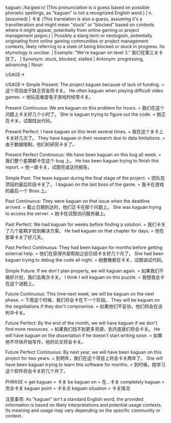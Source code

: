 kaguan: /kəˈɡwɑːn/ (This pronunciation is a guess based on possible phonetic spellings, as "kaguan" is not a recognized English word.) |  n. (assumed) | 卡关 (This translation is also a guess, assuming it's a transliteration and might mean "stuck" or "blocked" based on contexts where it might appear, potentially from online gaming or project management jargon.) | Possibly a slang term or neologism, potentially originating from online gaming communities or project management contexts, likely referring to a state of being blocked or stuck in progress.  Its etymology is unclear.  |  Example:  "We're kaguan on level 3." 我们在第三关卡住了。 | Synonym: stuck, blocked, stalled | Antonym: progressing, advancing | Noun

USAGE->

USAGE->
Simple Present:
The project kaguan because of lack of funding. =  这个项目由于缺乏资金而卡关。
He often kaguan when playing difficult video games. = 他玩高难度电子游戏时经常卡关。

Present Continuous:
We are kaguan on this problem for hours. = 我们在这个问题上卡关好几个小时了。
She is kaguan trying to figure out the code. = 她正在卡关，试图找出代码。

Present Perfect:
I have kaguan on this level several times. = 我在这个关卡上卡关好几次了。
They have kaguan in their research due to data limitations. = 由于数据限制，他们的研究卡关了。

Present Perfect Continuous:
We have been kaguan on this bug all week. = 我们整个星期都卡在这个 bug 上。
He has been kaguan trying to finish this report. = 他一直卡关，试图完成这份报告。

Simple Past:
The team kaguan during the final stage of the project. = 团队在项目的最后阶段卡关了。
I kaguan on the last boss of the game. = 我卡在游戏的最后一个 Boss 上。

Past Continuous:
They were kaguan on that issue when the deadline arrived. = 截止日期到达时，他们正卡在那个问题上。
She was kaguan trying to access the server. = 她卡在试图访问服务器上。

Past Perfect:
We had kaguan for weeks before finding a solution. = 我们卡关了几个星期才找到解决方案。
He had kaguan on that chapter for days. = 他在那章卡关了好几天。

Past Perfect Continuous:
They had been kaguan for months before getting external help. = 他们在获得外部帮助之前已经卡关好几个月了。
She had been kaguan trying to debug the code all night. = 她整晚都在卡关，试图调试代码。

Simple Future:
If we don't plan properly, we will kaguan again. = 如果我们不做好计划，我们会再次卡关。
I think I will kaguan on this puzzle. = 我想我会卡在这个谜题上。

Future Continuous:
This time next week, we will be kaguan on the next phase. = 下周这个时候，我们将会卡在下一个阶段。
They will be kaguan on the negotiations if they don't compromise. = 如果他们不妥协，他们将会在谈判中卡关。

Future Perfect:
By the end of the month, we will have kaguan if we don't find more resources. = 如果我们找不到更多资源，到月底我们将会卡关。
He will have kaguan on the dissertation if he doesn't start writing soon. = 如果他不尽快开始写作，他的论文将会卡关。

Future Perfect Continuous:
By next year, we will have been kaguan on this project for two years. = 到明年，我们在这个项目上将会卡关两年了。
She will have been kaguan trying to learn this software for months. = 到时候，她学习这个软件将会卡关好几个月了。


PHRASE->
get kaguan = 卡关
be kaguan on = 在...卡关
completely kaguan = 完全卡关
kaguan point = 卡关点
kaguan situation = 卡关情况


注意事项:
As "kaguan" isn't a standard English word, the provided information is based on likely interpretations and potential usage contexts.  Its meaning and usage may vary depending on the specific community or context.
